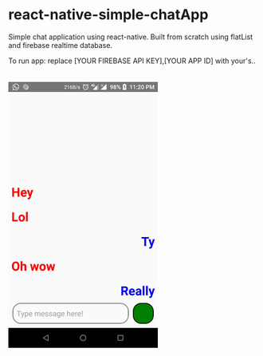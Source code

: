 # react-native-simple-chatApp
Simple chat application using react-native. Built from scratch using flatList and firebase realtime database.

To run app:
replace [YOUR FIREBASE API KEY],[YOUR APP ID] with your's..
<br>
<br>
<br>
<img src="https://raw.githubusercontent.com/ssd39/react-native-simple-chatApp/master/chatDemo.jpeg " width=300>

